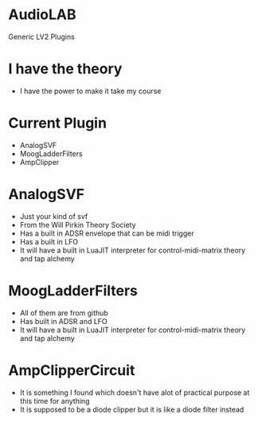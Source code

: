 # AudioLAB
 Generic LV2 Plugins

# I have the theory
* I have the power to make it take my course

# Current Plugin
* AnalogSVF
* MoogLadderFilters
* AmpClipper

# AnalogSVF
* Just your kind of svf
* From the Will Pirkin Theory Society
* Has a built in ADSR envelope that can be midi trigger
* Has a built in LFO
* It will have a built in LuaJIT interpreter for control-midi-matrix theory and tap alchemy

# MoogLadderFilters
* All of them are from github
* Has built in ADSR and LFO
* It will have a built in LuaJIT interpreter for control-midi-matrix theory and tap alchemy


# AmpClipperCircuit
* It is something I found which doesn't have alot of practical purpose at this time for anything
* It is supposed to be a diode clipper but it is like a diode filter instead
